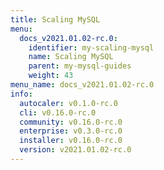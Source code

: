 ```yaml
---
title: Scaling MySQL
menu:
  docs_v2021.01.02-rc.0:
    identifier: my-scaling-mysql
    name: Scaling MySQL
    parent: my-mysql-guides
    weight: 43
menu_name: docs_v2021.01.02-rc.0
info:
  autocaler: v0.1.0-rc.0
  cli: v0.16.0-rc.0
  community: v0.16.0-rc.0
  enterprise: v0.3.0-rc.0
  installer: v0.16.0-rc.0
  version: v2021.01.02-rc.0
---
```


